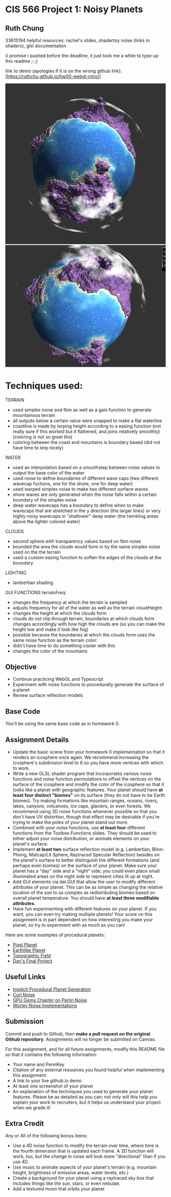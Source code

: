 # CIS 566 Project 1: Noisy Planets

## Ruth Chung
33615194
helpful  resources:
rachel's slides, shadertoy noise (links in shaders), glsl documentation

(i promise i pushed before the deadline, it just took me a while to type up this readme ;-;)

link to demo (apologies if it is on the wrong github link):
[https://ruthchu.github.io/hw00-webgl-intro/]

![](planet1.png)
![](planet2.png)

# Techniques used:
TERRAIN
- used simplex noise and fbm as well as a gain function to generate mountainous terrain
- all outputs below a certain value were snapped to make a flat waterline
- coastline is made by lerping height according to a easing function (not really sure if this worked but it flattened, and joins relatively smoothly)(coloring is not so great tho)
- coloring between the coast and mountains is boundary based (did not have time to lerp nicely)

WATER
- used an interpolation based on a smoothstep between noise values to output the base color of the water
- used noise to define boundaries of different wave caps (two different wavecap fuctions, one for the shore, one for deep water)
- used warped simplex noise to make two different surface waves
- shore waves are only generated when the noise falls within a certain boundary of the simplex noise
- deep water wavecaps has a boundary to define when to make wavecaps that are stretched in the y direction (the larger lines) or very highly noisy wavecaps in "shallower" deep water (the twinkling areas above the lighter colored water)

CLOUDS
- second sphere with transparency values based on fbm noise
- bounded the area the clouds would form in by the same simplex noise used on the the terrain
- used a custom easing function to soften the edges of the clouds at the boundary

LIGHTING
- lambertian shading

GUI FUNCTIONS
terrainFreq:
- changes the frequency at which the terrain is sampled
- adjusts frequency for all of the water as well as the terrain
cloudHeight:
- changes the height at which the clouds form
- clouds do not clip through terrain, boundaries at which clouds form changes accordingly with how high the clouds are (so you can make the height low and make it look like fog)
- possible because the boundaries at which the clouds form uses the same noise function as the terrain
color:
- didn't have time to do something cooler with this
- changes the color of the mountains


## Objective
- Continue practicing WebGL and Typescript
- Experiment with noise functions to procedurally generate the surface of a planet
- Review surface reflection models

## Base Code
You'll be using the same base code as in homework 0.

## Assignment Details
- Update the basic scene from your homework 0 implementation so that it renders
an icosphere once again. We recommend increasing the icosphere's subdivision
level to 6 so you have more vertices with which to work.
- Write a new GLSL shader program that incorporates various noise functions and
noise function permutations to offset the vertices on the surface of the icosphere and modify the color of the icosphere so that it looks like a planet with geographic
features. Your planet should have __at least four distinct "biomes"__ on its surface (they do not have to be Earth biomes). Try making formations like mountain ranges, oceans, rivers, lakes, canyons, volcanoes, ice caps, glaciers, or even forests. We recommend using 3D noise functions whenever possible so that you don't have UV distortion, though that effect may be desirable if you're trying to make the poles of your planet stand out more.
- Combined with your noise functions, use __at least four__ different functions from the Toolbox Functions slides. They should be used to either adjust your noise distribution, or animate elements on your planet's surface.
- Implement __at least two__ surface reflection model (e.g. Lambertian, Blinn-Phong,
Matcap/Lit Sphere, Raytraced Specular Reflection) besides on the planet's surface to
better distinguish the different formations (and perhaps even biomes) on the
surface of your planet. Make sure your planet has a "day" side and a "night"
side; you could even place small illuminated areas on the night side to
represent cities lit up at night.
- Add GUI elements via dat.GUI that allow the user to modify different
attributes of your planet. This can be as simple as changing the relative
location of the sun to as complex as redistributing biomes based on overall
planet temperature. You should have __at least three modifiable attributes__.
- Have fun experimenting with different features on your planet. If you want,
you can even try making multiple planets! Your score on this assignment is in
part dependent on how interesting you make your planet, so try to
experiment with as much as you can!

Here are some examples of procedural planets:
- [Pixel Planet](https://deep-fold.itch.io/pixel-planet-generator)
- [Earthlike Planet](https://www.reddit.com/r/proceduralgeneration/comments/fqk56t/animation_procedural_planet_composition/)
- [Topographic Field](https://www.shadertoy.com/view/llscW7)
- [Dan's Final Project](https://vimeo.com/216265946)

## Useful Links
- [Implicit Procedural Planet Generation](https://static1.squarespace.com/static/58a1bc3c3e00be6bfe6c228c/t/58a4d25146c3c4233fb15cc2/1487196929690/ImplicitProceduralPlanetGeneration-Report.pdf)
- [Curl Noise](https://petewerner.blogspot.com/2015/02/intro-to-curl-noise.html)
- [GPU Gems Chapter on Perlin Noise](http://developer.download.nvidia.com/books/HTML/gpugems/gpugems_ch05.html)
- [Worley Noise Implementations](https://thebookofshaders.com/12/)


## Submission
Commit and push to Github, then __make a pull request on the original Github repository__. Assignments will no longer be submitted on Canvas.

For this assignment, and for all future assignments, modify this README file
so that it contains the following information:
- Your name and PennKey
- Citation of any external resources you found helpful when implementing this
assignment.
- A link to your live github.io demo
- At least one screenshot of your planet
- An explanation of the techniques you used to generate your planet features.
Please be as detailed as you can; not only will this help you explain your work
to recruiters, but it helps us understand your project when we grade it!

## Extra Credit
Any or All of the following bonus items:
- Use a 4D noise function to modify the terrain over time, where time is the
fourth dimension that is updated each frame. A 3D function will work, too, but
the change in noise will look more "directional" than if you use 4D.
- Use music to animate aspects of your planet's terrain (e.g. mountain height,
  brightness of emissive areas, water levels, etc.)
- Create a background for your planet using a raytraced sky box that includes
things like the sun, stars, or even nebulae.
- Add a textured moon that orbits your planet
